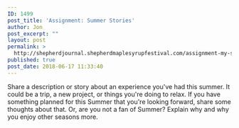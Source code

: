 ```yaml
---
ID: 1499
post_title: 'Assignment: Summer Stories'
author: Jon
post_excerpt: ""
layout: post
permalink: >
  http://shepherdjournal.shepherdmaplesyrupfestival.com/assignment-my-summer-vacation
published: true
post_date: 2018-06-17 11:33:40
---
```

Share a description or story about an experience you've had this summer. It could be a trip, a new project, or things you're doing to relax. If you have something planned for this Summer that you're looking forward, share some thoughts about that. Or, are you not a fan of Summer? Explain why and why you enjoy other seasons more.